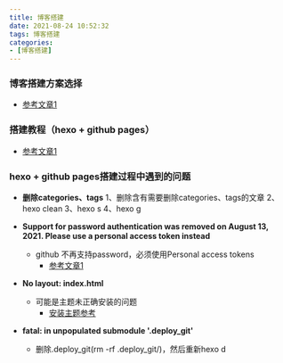 ```yaml
---
title: 博客搭建
date: 2021-08-24 10:52:32
tags: 博客搭建
categories:
- [博客搭建]
---
```


### 博客搭建方案选择
* [参考文章1](https://www.cnblogs.com/panchanggui/p/12483459.html)

### 搭建教程（hexo + github pages）
* [参考文章1](https://zhuanlan.zhihu.com/p/26625249)

### hexo + github pages搭建过程中遇到的问题
* **删除categories、tags**
1、删除含有需要删除categories、tags的文章
2、hexo clean
3、hexo s
4、hexo g

* **Support for password authentication was removed on August 13, 2021. Please use a personal access token instead**
  * github 不再支持password，必须使用Personal access tokens
    * [参考文章1](http://odcowl.com/2021/08/16/Hexo%E5%8D%9A%E5%AE%A2%EF%BC%9Agithub%E4%B8%8D%E5%86%8D%E6%94%AF%E6%8C%81%E5%AF%86%E7%A0%81%E9%AA%8C%E8%AF%81%E8%A7%A3%E5%86%B3%E6%96%B9%E6%A1%882021-8-13%E6%9B%B4%E6%96%B0/)


* **No layout: index.html**
  * 可能是主题未正确安装的问题
    * [安装主题参考](https://www.haomwei.com/technology/maupassant-hexo.html)


* **fatal: in unpopulated submodule '.deploy_git'**
  * 删除.deploy_git(rm -rf .deploy_git/)，然后重新hexo d
